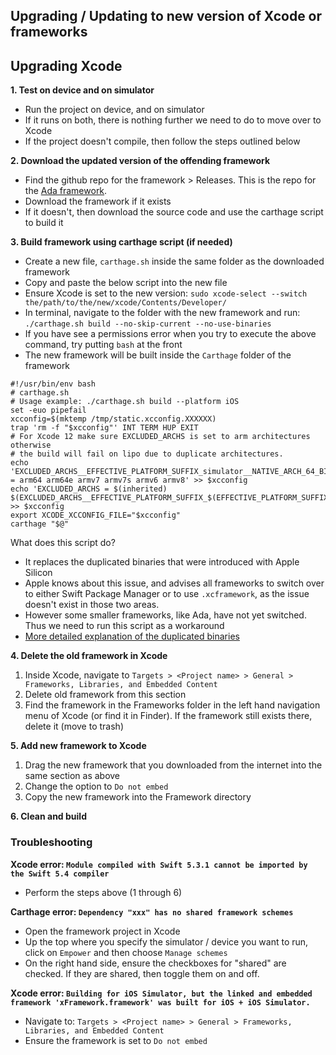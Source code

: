 ## Upgrading / Updating to new version of Xcode or frameworks

## Upgrading Xcode

**1. Test on device and on simulator**

* Run the project on device, and on simulator
* If it runs on both, there is nothing further we need to do to move over to Xcode
* If the project doesn't compile, then follow the steps outlined below

**2. Download the updated version of the offending framework**

* Find the github repo for the framework > Releases. This is the repo for the [Ada framework](https://github.com/AdaSupport/ios-sdk/releases).
* Download the framework if it exists
* If it doesn't, then download the source code and use the carthage script to build it

**3. Build framework using carthage script (if needed)**

* Create a new file, `carthage.sh` inside the same folder as the downloaded framework
* Copy and paste the below script into the new file
* Ensure Xcode is set to the new version: `sudo xcode-select --switch the/path/to/the/new/xcode/Contents/Developer/`
* In terminal, navigate to the folder with the new framework and run: `./carthage.sh build --no-skip-current --no-use-binaries`
* If you have see a permissions error when you try to execute the above command, try putting `bash` at the front
* The new framework will be built inside the `Carthage` folder of the framework

```
#!/usr/bin/env bash
# carthage.sh
# Usage example: ./carthage.sh build --platform iOS
set -euo pipefail
xcconfig=$(mktemp /tmp/static.xcconfig.XXXXXX)
trap 'rm -f "$xcconfig"' INT TERM HUP EXIT
# For Xcode 12 make sure EXCLUDED_ARCHS is set to arm architectures otherwise
# the build will fail on lipo due to duplicate architectures.
echo 'EXCLUDED_ARCHS__EFFECTIVE_PLATFORM_SUFFIX_simulator__NATIVE_ARCH_64_BIT_x86_64__XCODE_1200 = arm64 arm64e armv7 armv7s armv6 armv8' >> $xcconfig
echo 'EXCLUDED_ARCHS = $(inherited) $(EXCLUDED_ARCHS__EFFECTIVE_PLATFORM_SUFFIX_$(EFFECTIVE_PLATFORM_SUFFIX)__NATIVE_ARCH_64_BIT_$(NATIVE_ARCH_64_BIT)__XCODE_$(XCODE_VERSION_MAJOR))' >> $xcconfig
export XCODE_XCCONFIG_FILE="$xcconfig"
carthage "$@"

```

What does this script do?

* It replaces the duplicated binaries that were introduced with Apple Silicon
* Apple knows about this issue, and advises all frameworks to switch over to either Swift Package Manager or to use `.xcframework`, as the issue doesn't exist in those two areas.
* However some smaller frameworks, like Ada, have not yet switched. Thus we need to run this script as a workaround
* [More detailed explanation of the duplicated binaries](https://github.com/Carthage/Carthage/blob/master/Documentation/Xcode12Workaround.md)


**4. Delete the old framework in Xcode**

1. Inside Xcode, navigate to `Targets > <Project name> > General > Frameworks, Libraries, and Embedded Content`
2. Delete old framework from this section
3. Find the framework in the Frameworks folder in the left hand navigation menu of Xcode (or find it in Finder). If the framework still exists there, delete it (move to trash)

**5. Add new framework to Xcode**

1. Drag the new framework that you downloaded from the internet into the same section as above
2. Change the option to `Do not embed`
3. Copy the new framework into the Framework directory

**6. Clean and build**



### Troubleshooting

**Xcode error: `Module compiled with Swift 5.3.1 cannot be imported by the Swift 5.4 compiler`**

* Perform the steps above (1 through 6)

**Carthage error: `Dependency "xxx" has no shared framework schemes`**

* Open the framework project in Xcode
* Up the top where you specify the simulator / device you want to run, click on `Empower` and then choose `Manage schemes`
* On the right hand side, ensure the checkboxes for "shared" are checked. If they are shared, then toggle them on and off.


**Xcode error: `Building for iOS Simulator, but the linked and embedded framework 'xFramework.framework' was built for iOS + iOS Simulator.`**

* Navigate to: `Targets > <Project name> > General > Frameworks, Libraries, and Embedded Content`
* Ensure the framework is set to `Do not embed`

